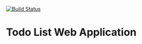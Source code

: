 [![Build Status](https://www.travis-ci.com/coffeeturbo/todo.svg?branch=master)](https://www.travis-ci.com/coffeeturbo/todo)


# Todo List Web Application

